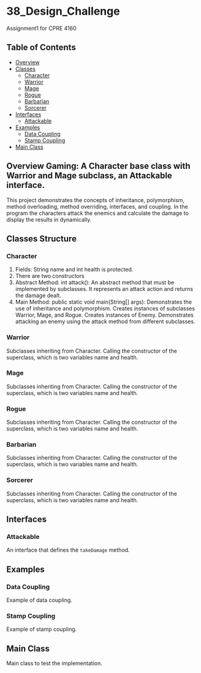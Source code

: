 # 38_Design_Challenge
Assignment1 for CPRE 4160

## Table of Contents
- [Overview](#overview)
- [Classes](#classes)
  - [Character](#character)
  - [Warrior](#warrior)
  - [Mage](#mage)
  - [Rogue](#rogue)
  - [Barbarian](#barbarian)
  - [Sorcerer](#sorcerer)
- [Interfaces](#interfaces)
  - [Attackable](#attackable)
- [Examples](#examples)
  - [Data Coupling](#data-coupling)
  - [Stamp Coupling](#stamp-coupling)
- [Main Class](#main-class)

## Overview **Gaming: A Character base class with Warrior and Mage subclass, an Attackable interface.**

This project demonstrates the concepts of inheritance, polymorphism, method overloading, method overriding, interfaces, and coupling. In the program the characters attack the enemics and calculate the damage to display the results in dynamically. 


## Classes Structure

### Character
1. Fields: String name and int health is protected.
2. There are two constructors
3. Abstract Method: int attack():
   An abstract method that must be implemented by subclasses. It represents an attack action and returns the damage dealt.
6. Main Method:
   public static void main(String[] args): Demonstrates the use of inheritance and polymorphism.
   Creates instances of subclasses Warrior, Mage, and Rogue.
   Creates instances of Enemy.
   Demonstrates attacking an enemy using the attack method from different subclasses.

### Warrior
Subclasses inheriting from Character. Calling the constructor of the superclass, which is two variables name and health.

### Mage
Subclasses inheriting from Character. Calling the constructor of the superclass, which is two variables name and health.

### Rogue
Subclasses inheriting from Character. Calling the constructor of the superclass, which is two variables name and health.

### Barbarian
Subclasses inheriting from Character. Calling the constructor of the superclass, which is two variables name and health.

### Sorcerer
Subclasses inheriting from Character. Calling the constructor of the superclass, which is two variables name and health.

## Interfaces

### Attackable
An interface that defines the `takeDamage` method.

## Examples

### Data Coupling
Example of data coupling.

### Stamp Coupling
Example of stamp coupling.

## Main Class
Main class to test the implementation.
